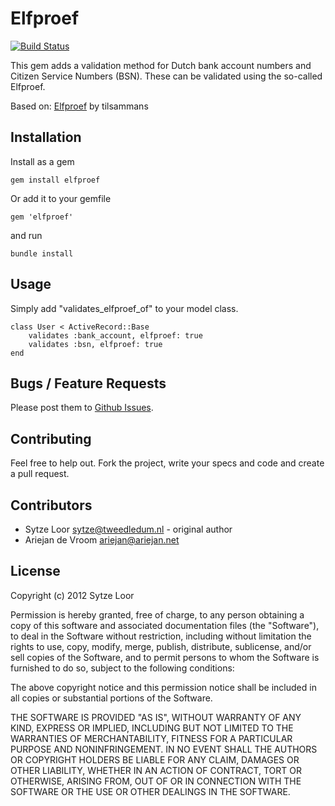 # Elfproef

[![Build Status](https://secure.travis-ci.org/sytzeloor/elfproef.png?branch=master)](http://travis-ci.org/sytzeloor/elfproef)

This gem adds a validation method for Dutch bank account numbers and
Citizen Service Numbers (BSN). These can be validated using the
so-called Elfproef.

Based on:
[Elfproef](https://github.com/tilsammans/elfproef/) by tilsammans

## Installation

Install as a gem

	gem install elfproef

Or add it to your gemfile

	gem 'elfproef'

and run

	bundle install

## Usage

Simply add "validates_elfproef_of" to your model class.

	class User < ActiveRecord::Base
		validates :bank_account, elfproef: true
		validates :bsn, elfproef: true
	end

## Bugs / Feature Requests

Please post them to
[Github Issues](https://github.com/sytzeloor/elfproef/issues).

## Contributing

Feel free to help out. Fork the project, write your specs and code and
create a pull request.

## Contributors

  * Sytze Loor <sytze@tweedledum.nl> - original author
  * Ariejan de Vroom <ariejan@ariejan.net>

## License

Copyright (c) 2012 Sytze Loor

Permission is hereby granted, free of charge, to any person obtaining
a copy of this software and associated documentation files (the
"Software"), to deal in the Software without restriction, including
without limitation the rights to use, copy, modify, merge, publish,
distribute, sublicense, and/or sell copies of the Software, and to
permit persons to whom the Software is furnished to do so, subject to
the following conditions:

The above copyright notice and this permission notice shall be
included in all copies or substantial portions of the Software.

THE SOFTWARE IS PROVIDED "AS IS", WITHOUT WARRANTY OF ANY KIND,
EXPRESS OR IMPLIED, INCLUDING BUT NOT LIMITED TO THE WARRANTIES OF
MERCHANTABILITY, FITNESS FOR A PARTICULAR PURPOSE AND
NONINFRINGEMENT. IN NO EVENT SHALL THE AUTHORS OR COPYRIGHT HOLDERS BE
LIABLE FOR ANY CLAIM, DAMAGES OR OTHER LIABILITY, WHETHER IN AN ACTION
OF CONTRACT, TORT OR OTHERWISE, ARISING FROM, OUT OF OR IN CONNECTION
WITH THE SOFTWARE OR THE USE OR OTHER DEALINGS IN THE SOFTWARE.